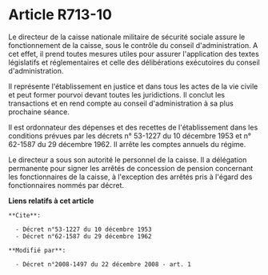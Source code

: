 # Article R713-10

Le directeur de la caisse nationale militaire de sécurité sociale assure le fonctionnement de la caisse, sous le contrôle du
conseil d'administration. A cet effet, il prend toutes mesures utiles pour assurer l'application des textes législatifs et
réglementaires et celle des délibérations exécutoires du conseil d'administration. 

Il représente l'établissement en justice et dans tous les actes de la vie civile et peut former pourvoi devant toutes les
juridictions. Il conclut les transactions et en rend compte au conseil d'administration à sa plus prochaine séance. 

Il est ordonnateur des dépenses et des recettes de l'établissement dans les conditions prévues par les décrets n° 53-1227 du
10 décembre 1953 et n° 62-1587 du 29 décembre 1962. Il arrête les comptes annuels du régime. 

Le directeur a sous son autorité le personnel de la caisse. Il a délégation permanente pour signer les arrêtés de concession
de pension concernant les fonctionnaires de la caisse, à l'exception des arrêtés pris à l'égard des fonctionnaires nommés par
décret.

**Liens relatifs à cet article**

	**Cite**:

	  - Décret n°53-1227 du 10 décembre 1953
	  - Décret n°62-1587 du 29 décembre 1962

	**Modifié par**:

	  - Décret n°2008-1497 du 22 décembre 2008 - art. 1
